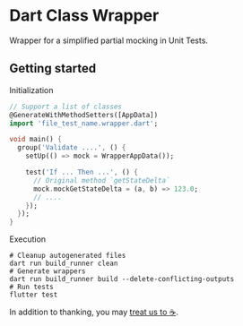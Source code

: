 # Dart Class Wrapper

Wrapper for a simplified partial mocking in Unit Tests.


## Getting started

Initialization
```dart
// Support a list of classes
@GenerateWithMethodSetters([AppData])
import 'file_test_name.wrapper.dart';

void main() {
  group('Validate ....', () {
    setUp(() => mock = WrapperAppData());

    test('If ... Then ...', () {
      // Original method `getStateDelta`
      mock.mockGetStateDelta = (a, b) => 123.0;
      // .... 
    });
  });
}
```

Execution
```console
# Cleanup autogenerated files
dart run build_runner clean
# Generate wrappers
dart run build_runner build --delete-conflicting-outputs
# Run tests
flutter test
```

In addition to thanking, you may [treat us to :coffee:](https://www.buymeacoffee.com/lyskouski).

